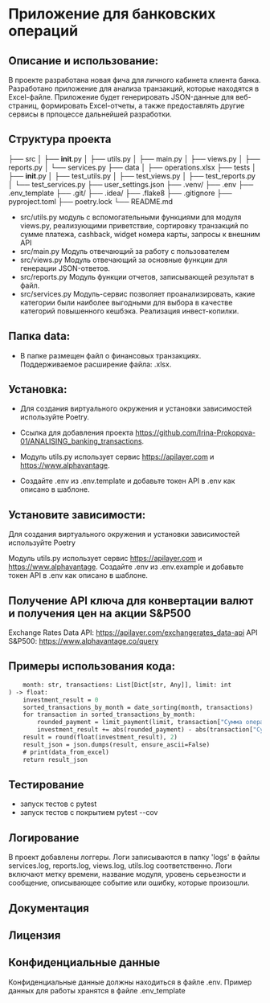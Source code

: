 # Приложение для банковских операций

## Описание и использование:

В проекте разработана новая фича для личного кабинета клиента банка.
Разработано приложение для анализа транзакций, которые находятся в Excel-файле. 
Приложение будет генерировать JSON-данные для веб-страниц, формировать Excel-отчеты, 
а также предоставлять другие сервисы в прпоцессе дальнейшей разработки.

## Структура проекта

├── src
│ ├── __init__.py
│ ├── utils.py
│ ├── main.py
│ ├── views.py
│ ├── reports.py
│ └── services.py
├── data
│ ├── operations.xlsx
├── tests
│ ├── __init__.py
│ ├── test_utils.py
│ ├── test_views.py
│ ├── test_reports.py
│ └── test_services.py
├── user_settings.json
├── .venv/
├── .env
├── .env_template
├── .git/
├── .idea/
├── .flake8
├── .gitignore
├── pyproject.toml
├── poetry.lock
└── README.md


* src/utils.py модуль с вспомогательными функциями для модуля views.py, 
реализующими приветствие, сортировку транзакций по сумме платежа, cashback, widget номера карты, запросы к 
внешним API
* src/main.py Модуль отвечающий за работу с пользователем
* src/views.py Модуль отвечающий за основные функции для генерации JSON-ответов.
* src/reports.py Модуль функции отчетов, записывающей результат в файл.
* src/services.py Модуль-сервис позволяет проанализировать, какие категории были наиболее выгодными 
для выбора в качестве категорий повышенного кешбэка. Реализация инвест-копилки.

## Папка data:

* В папке размещен файл о финансовых транзакциях. Поддерживаемое расширение файла: .xlsx.

## Установка:

* Для создания виртуального окружения и установки зависимостей используйте Poetry.

* Ссылка для добавления проекта https://github.com/Irina-Prokopova-01/ANALISING_banking_transactions.

* Модуль utils.py использует сервис https://apilayer.com и https://www.alphavantage.

* Создайте .env из .env.template и добавьте токен API в .env как описано в шаблоне.

    
## Установите зависимости:


Для создания виртуального окружения и установки зависимостей используйте Poetry

Модуль utils.py использует сервис https://apilayer.com и https://www.alphavantage. Создайте 
.env из .env.example и добавьте токен API в .env как описано в шаблоне.

## Получение API ключа для конвертации валют и получения цен на акции S&P500

Exchange Rates Data API: https://apilayer.com/exchangerates_data-api
API S&P500: https://www.alphavantage.co/query

## Примеры использования кода:

```def investment_bank(
    month: str, transactions: List[Dict[str, Any]], limit: int
) -> float:
    investment_result = 0
    sorted_transactions_by_month = date_sorting(month, transactions)
    for transaction in sorted_transactions_by_month:
        rounded_payment = limit_payment(limit, transaction["Сумма операции"])
        investment_result += abs(rounded_payment) - abs(transaction["Сумма операции"])
    result = round(float(investment_result), 2)
    result_json = json.dumps(result, ensure_ascii=False)
    # print(data_from_excel)
    return result_json
```

## Тестирование

* запуск тестов c pytest
* запуск тестов с покрытием pytest --cov

## Логирование

В проект добавлены логгеры. 
Логи записываются в папку 'logs' в файлы services.log, reports.log, views.log, utils.log соответственно. 
Логи включают метку времени, название модуля, уровень серьезности и сообщение,
описывающее событие или ошибку, которые произошли.

## Документация

## Лицензия

## Конфиденциальные данные
Конфиденциальные данные должны находиться в файле .env. Пример данных для работы хранятся в файле .env_template
